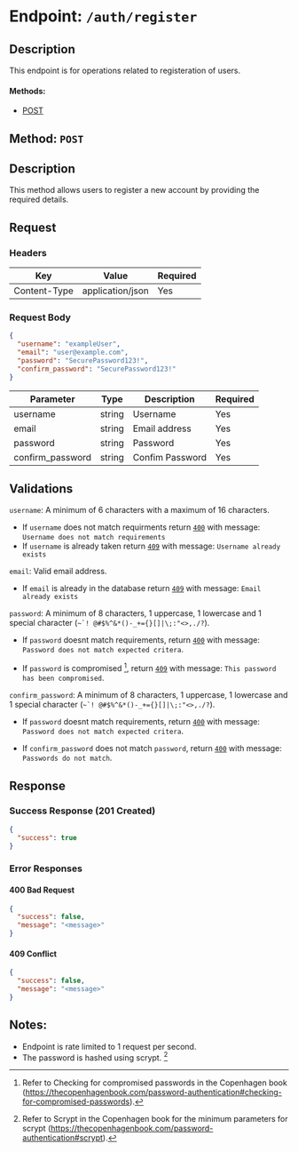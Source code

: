 # Endpoint: `/auth/register`

## Description

This endpoint is for operations related to registeration of users.

#### Methods:

- [POST](#method-post)

## Method: `POST`

## Description

This method allows users to register a new account by providing the required details.

## Request

### Headers

| Key          | Value            | Required |
| ------------ | ---------------- | -------- |
| Content-Type | application/json | Yes      |

### Request Body

```json
{
  "username": "exampleUser",
  "email": "user@example.com",
  "password": "SecurePassword123!",
  "confirm_password": "SecurePassword123!"
}
```

| Parameter        | Type   | Description     | Required |
| ---------------- | ------ | --------------- | -------- |
| username         | string | Username        | Yes      |
| email            | string | Email address   | Yes      |
| password         | string | Password        | Yes      |
| confirm_password | string | Confim Password | Yes      |

## Validations

`username`: A minimum of 6 characters with a maximum of 16 characters.

- If `username` does not match requirments return [`400`](#400-bad-request) with message: `Username does not match requirements`
- If `username` is already taken return [`409`](#409-conflict) with message: `Username already exists`

`email`: Valid email address.

- If `email` is already in the database return [`409`](#409-conflict) with message: `Email already exists`

[TODO: Verify email is not a disposable email]: #

`password`: A minimum of 8 characters, 1 uppercase, 1 lowercase and 1 special character (`` ~`! @#$%^&*()-_+={}[]|\;:"<>,./? ``).

- If `password` doesnt match requirements, return [`400`](#400-bad-request) with message: `Password does not match expected critera`.

- If `password` is compromised [^password], return [`409`](#409-conflict) with message: `This password has been compromised`.

`confirm_password`: A minimum of 8 characters, 1 uppercase, 1 lowercase and 1 special character (`` ~`! @#$%^&*()-_+={}[]|\;:"<>,./? ``).

- If `password` doesnt match requirements, return [`400`](#400-bad-request) with message: `Password does not match expected critera`.

- If `confirm_password` does not match `password`, return [`400`](#400-bad-request) with message: `Passwords do not match`.

## Response

### Success Response (201 Created)

```json
{
  "success": true
}
```

### Error Responses

#### 400 Bad Request

```json
{
  "success": false,
  "message": "<message>"
}
```

#### 409 Conflict

```json
{
  "success": false,
  "message": "<message>"
}
```

## Notes:

- Endpoint is rate limited to 1 request per second.
- The password is hashed using scrypt. [^scrypt_min]

[^password]: Refer to Checking for compromised passwords in the Copenhagen book (https://thecopenhagenbook.com/password-authentication#checking-for-compromised-passwords).
[^scrypt_min]: Refer to Scrypt in the Copenhagen book for the minimum parameters for scrypt (https://thecopenhagenbook.com/password-authentication#scrypt).
